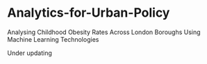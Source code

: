 # Analytics-for-Urban-Policy
Analysing Childhood Obesity Rates Across London Boroughs Using  Machine Learning Technologies

Under updating
